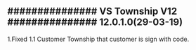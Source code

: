 ###############
VS Township V12
###############
12.0.1.0(29-03-19)
------------------

1.Fixed
	1.1 Customer Township that customer is sign with code.